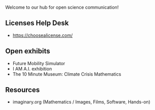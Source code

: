 Welcome to our hub for open science communication!

## Licenses Help Desk
* https://choosealicense.com/

## Open exhibits 
* Future Mobility Simulator
* I AM A.I. exhibition
* The 10 Minute Museum: Climate Crisis Mathematics

## Resources
* imaginary.org (Mathematics / Images, Films, Software, Hands-on)

